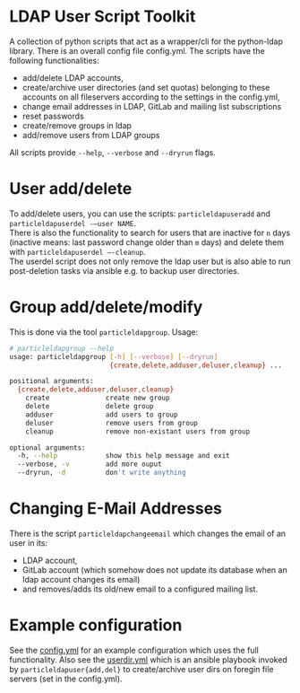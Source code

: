 # LDAP User Script Toolkit

A collection of python scripts that act as a wrapper/cli for the python-ldap library. There is an overall config file config.yml. The scripts have the following functionalities:

  * add/delete LDAP accounts,
  * create/archive user directories (and set quotas) belonging to these accounts on all fileservers according to the settings in the config.yml,
  * change email addresses in LDAP, GitLab and mailing list subscriptions
  * reset passwords
  * create/remove groups in ldap
  * add/remove users from LDAP groups

All scripts provide ``--help``, ``--verbose`` and ``--dryrun`` flags.

# User add/delete

To add/delete users, you can use the scripts: ``particleldapuseradd`` and ``particleldapuserdel -–user NAME``.  
There is also the functionality to search for users that are inactive for ``n`` days (inactive means: last password change older than  ``m`` days) and delete them with ``particleldapuserdel –-cleanup``.  
The userdel script does not only remove the ldap user but is also able to run post-deletion tasks via ansible e.g. to backup user directories.
  
# Group add/delete/modify

This is done via the tool ``particleldapgroup``. Usage:
```bash
# particleldapgroup --help
usage: particleldapgroup [-h] [--verbose] [--dryrun]
                         {create,delete,adduser,deluser,cleanup} ...

positional arguments:
  {create,delete,adduser,deluser,cleanup}
    create              create new group
    delete              delete group
    adduser             add users to group
    deluser             remove users from group
    cleanup             remove non-existant users from group

optional arguments:
  -h, --help            show this help message and exit
  --verbose, -v         add more ouput
  --dryrun, -d          don't write anything
```


# Changing E-Mail Addresses

There is the script ``particleldapchangeemail`` which changes the email of an user in its:

  * LDAP account,
  * GitLab account (which somehow does not update its database when an ldap account changes its email)
  * and removes/adds its old/new email to a configured mailing list.

# Example configuration
See the [config.yml](./example/config.yml) for an example configuration which uses the full functionality. Also see the [userdir.yml](./example/userdir.yml) which is an ansible playbook invoked by ``particleldapuser{add,del}`` to create/archive user dirs on foregin file servers (set in the config.yml).
